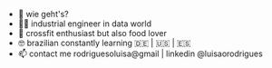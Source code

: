 - 👋 wie geht's?
- :woman_technologist: industrial engineer in data world
- :muscle: crossfit enthusiast but also food lover 
- :nerd_face: brazilian constantly learning   :de: | :us: | :es: 
- 📫 contact me rodriguesoluisa@gmail | linkedin @luisaorodrigues

<!---
luisarodriguees/luisarodriguees is a ✨ special ✨ repository because its `README.md` (this file) appears on your GitHub profile.
You can click the Preview link to take a look at your changes.
--->
